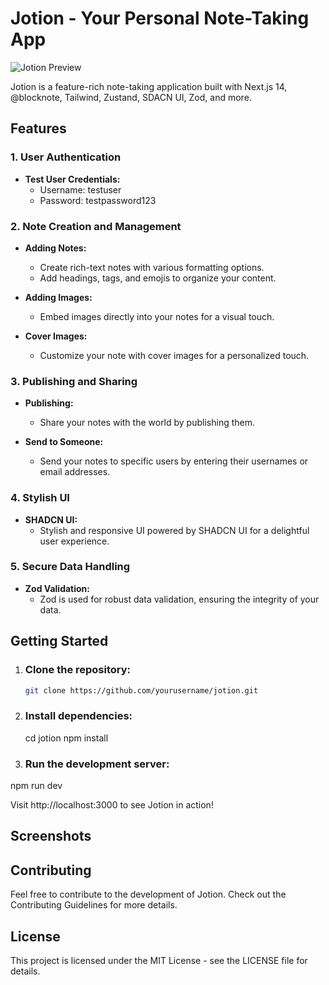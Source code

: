 # Jotion - Your Personal Note-Taking App

![Jotion Preview](preview.png)

Jotion is a feature-rich note-taking application built with Next.js 14, @blocknote, Tailwind, Zustand, SDACN UI, Zod, and more.

## Features

### 1. User Authentication

- **Test User Credentials:**
  - Username: testuser
  - Password: testpassword123

### 2. Note Creation and Management

- **Adding Notes:**
  - Create rich-text notes with various formatting options.
  - Add headings, tags, and emojis to organize your content.

- **Adding Images:**
  - Embed images directly into your notes for a visual touch.

- **Cover Images:**
  - Customize your note with cover images for a personalized touch.

### 3. Publishing and Sharing

- **Publishing:**
  - Share your notes with the world by publishing them.

- **Send to Someone:**
  - Send your notes to specific users by entering their usernames or email addresses.

### 4. Stylish UI

- **SHADCN UI:**
  - Stylish and responsive UI powered by SHADCN UI for a delightful user experience.

### 5. Secure Data Handling

- **Zod Validation:**
  - Zod is used for robust data validation, ensuring the integrity of your data.

## Getting Started

1. ### Clone the repository:

   ```bash
   git clone https://github.com/yourusername/jotion.git

2. ### Install dependencies:
   cd jotion
   npm install

3. ### Run the development server:
  npm run dev

Visit http://localhost:3000 to see Jotion in action!

## Screenshots

## Contributing
Feel free to contribute to the development of Jotion. Check out the Contributing Guidelines for more details.

## License
This project is licensed under the MIT License - see the LICENSE file for details.


